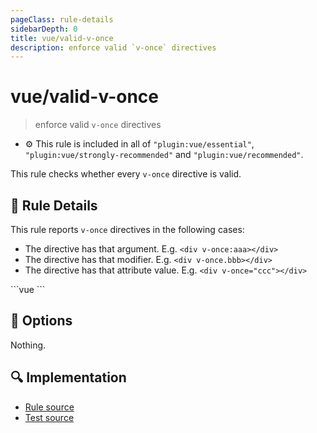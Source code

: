 ```yaml
---
pageClass: rule-details
sidebarDepth: 0
title: vue/valid-v-once
description: enforce valid `v-once` directives
---
```

# vue/valid-v-once
> enforce valid `v-once` directives

- :gear: This rule is included in all of `"plugin:vue/essential"`, `"plugin:vue/strongly-recommended"` and `"plugin:vue/recommended"`.

This rule checks whether every `v-once` directive is valid.

## :book: Rule Details

This rule reports `v-once` directives in the following cases:

- The directive has that argument. E.g. `<div v-once:aaa></div>`
- The directive has that modifier. E.g. `<div v-once.bbb></div>`
- The directive has that attribute value. E.g. `<div v-once="ccc"></div>`

<eslint-code-block :rules="{'vue/valid-v-once': ['error']}">
```vue
<template>
  <!-- ✓ GOOD -->
  <div v-once/>

  <!-- ✗ BAD -->
  <div v-once:aaa/>
  <div v-once.bbb/>
  <div v-once="ccc"/>
</template>
```
</eslint-code-block>

## :wrench: Options

Nothing.

## :mag: Implementation

- [Rule source](https://github.com/vuejs/eslint-plugin-vue/blob/master/lib/rules/valid-v-once.js)
- [Test source](https://github.com/vuejs/eslint-plugin-vue/blob/master/tests/lib/rules/valid-v-once.js)
